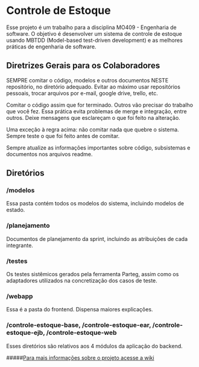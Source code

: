
# Controle de Estoque

Esse projeto é um trabalho para a disciplina MO409 - Engenharia de software. O objetivo
é desenvolver um sistema de controle de estoque usando MBTDD (Model-based test-driven development)
e as melhores práticas de engenharia de software.

## Diretrizes Gerais para os Colaboradores

SEMPRE comitar o código, modelos e outros documentos NESTE repositório, no diretório
adequado. Evitar ao máximo usar repositórios pessoais, trocar arquivos por e-mail,
google drive, trello, etc.

Comitar o código assim que for terminado. Outros vão precisar do trabalho que você fez.
Essa prática evita problemas de merge e integração, entre outros.
Deixe mensagens que esclareçam o que foi feito na alteração.

Uma exceção à regra acima: não comitar nada que quebre o sistema. Sempre teste o que foi
feito antes de comitar.

Sempre atualize as informações importantes sobre código, subsistemas e documentos nos arquivos readme.


## Diretórios

### /modelos

Essa pasta contém todos os modelos do sistema, incluindo modelos de estado.

### /planejamento

Documentos de planejamento da sprint, incluindo as atribuições de cada integrante.

### /testes

Os testes sistêmicos gerados pela ferramenta Parteg, assim como os adaptadores
utilizados na concretização dos casos de teste.

### /webapp

Essa é a pasta do frontend. Dispensa maiores explicações.

### /controle-estoque-base, /controle-estoque-ear, /controle-estoque-ejb, /controle-estoque-web

Esses diretórios são relativos aos 4 módulos da aplicação do backend.



#####[Para mais informações sobre o projeto acesse a wiki](https://github.com/sueny/controle-estoque/wiki "Wiki")
